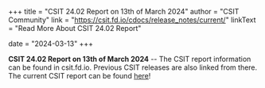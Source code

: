 +++
title = "CSIT 24.02 Report on 13th of March 2024"
author = "CSIT Community"
link = "https://csit.fd.io/cdocs/release_notes/current/"
linkText = "Read More About CSIT 24.02 Report"

date = "2024-03-13"
+++

**CSIT 24.02 Report on 13th of March 2024** -- The CSIT report information can be found in csit.fd.io. Previous CSIT
releases are also linked from there. The current CSIT report can be found
[here](https://csit.fd.io/cdocs/release_notes/current/)!
